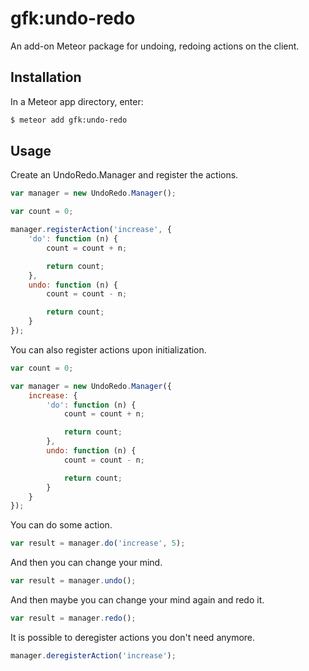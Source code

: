 gfk:undo-redo
=============

An add-on Meteor package for undoing, redoing actions on the client.


## Installation

In a Meteor app directory, enter:

```bash
$ meteor add gfk:undo-redo
```

## Usage

Create an UndoRedo.Manager and register the actions.

```js
var manager = new UndoRedo.Manager();

var count = 0;

manager.registerAction('increase', {
    'do': function (n) {
        count = count + n;

        return count;
    },
    undo: function (n) {
        count = count - n;

        return count;
    }
});
```

You can also register actions upon initialization.

```js
var count = 0;

var manager = new UndoRedo.Manager({
    increase: {
        'do': function (n) {
            count = count + n;

            return count;
        },
        undo: function (n) {
            count = count - n;

            return count;
        }
    }
});
```

You can do some action.

```js
var result = manager.do('increase', 5);
```

And then you can change your mind.

```js
var result = manager.undo();
```

And then maybe you can change your mind again and redo it.

```js
var result = manager.redo();
```

It is possible to deregister actions you don't need anymore.

```js
manager.deregisterAction('increase');
```
